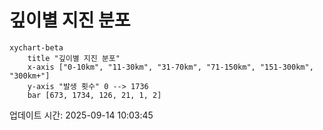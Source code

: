 # 깊이별 지진 분포

```mermaid
xychart-beta
    title "깊이별 지진 분포"
    x-axis ["0-10km", "11-30km", "31-70km", "71-150km", "151-300km", "300km+"]
    y-axis "발생 횟수" 0 --> 1736
    bar [673, 1734, 126, 21, 1, 2]
```

업데이트 시간: 2025-09-14 10:03:45
